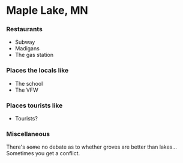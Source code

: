 # Maple Lake, MN

### Restaurants

* Subway
* Madigans
* The gas station

### Places the locals like

* The school
* The VFW

### Places tourists like

* Tourists?

### Miscellaneous

There's ~~some~~ no debate as to whether groves are better than lakes...
Sometimes you get a conflict.
